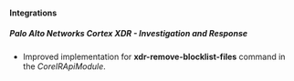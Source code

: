 
#### Integrations

##### Palo Alto Networks Cortex XDR - Investigation and Response

- Improved implementation for **xdr-remove-blocklist-files** command in the *CoreIRApiModule*.
